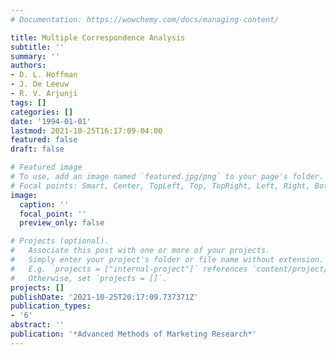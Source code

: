 ```yaml
---
# Documentation: https://wowchemy.com/docs/managing-content/

title: Multiple Correspondence Analysis
subtitle: ''
summary: ''
authors:
- D. L. Hoffman
- J. De Leeuw
- R. V. Arjunji
tags: []
categories: []
date: '1994-01-01'
lastmod: 2021-10-25T16:17:09-04:00
featured: false
draft: false

# Featured image
# To use, add an image named `featured.jpg/png` to your page's folder.
# Focal points: Smart, Center, TopLeft, Top, TopRight, Left, Right, BottomLeft, Bottom, BottomRight.
image:
  caption: ''
  focal_point: ''
  preview_only: false

# Projects (optional).
#   Associate this post with one or more of your projects.
#   Simply enter your project's folder or file name without extension.
#   E.g. `projects = ["internal-project"]` references `content/project/deep-learning/index.md`.
#   Otherwise, set `projects = []`.
projects: []
publishDate: '2021-10-25T20:17:09.737371Z'
publication_types:
- '6'
abstract: ''
publication: '*Advanced Methods of Marketing Research*'
---
```

